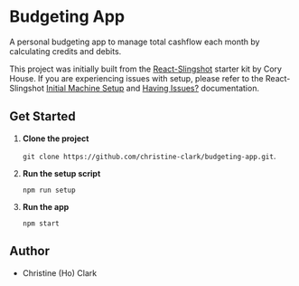 # Budgeting App
A personal budgeting app to manage total cashflow each month by calculating credits and debits. 

This project was initially built from the [React-Slingshot](https://github.com/coryhouse/react-slingshot) starter kit by Cory House. If you are experiencing issues with setup, please refer to the React-Slingshot [Initial Machine Setup](https://github.com/coryhouse/react-slingshot#initial-machine-setup) and [Having Issues?](https://github.com/coryhouse/react-slingshot#having-issues-try-these-things-first) documentation.

## Get Started

1. **Clone the project**

    `git clone https://github.com/christine-clark/budgeting-app.git`.

2. **Run the setup script**

    `npm run setup`

3. **Run the app**

    `npm start`

## Author

* Christine (Ho) Clark

